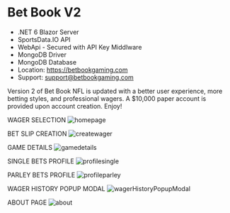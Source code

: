 # Bet Book V2
- .NET 6 Blazor Server
- SportsData.IO API
- WebApi - Secured with API Key Middlware
- MongoDB Driver
- MongoDB Database
- Location: https://betbookgaming.com
- Support: support@betbookgaming.com

Version 2 of Bet Book NFL is updated with a better user experience, more betting styles, and professional wagers. A $10,000 paper account is provided upon account creation. Enjoy!

WAGER SELECTION
![homepage](https://user-images.githubusercontent.com/95720340/199785101-2d515f23-2ffb-43f5-b05d-b55a5d0f4c03.png)

BET SLIP CREATION
![createwager](https://user-images.githubusercontent.com/95720340/199785711-d26372fa-7c38-4562-9c88-9b45932eb52f.png)

GAME DETAILS
![gamedetails](https://user-images.githubusercontent.com/95720340/199785113-17751974-96e3-482d-981e-0284f577f0c7.png)

SINGLE BETS PROFILE
![profilesingle](https://user-images.githubusercontent.com/95720340/199785074-f9ffa68a-167b-41ec-be01-8063324ef52e.png)

PARLEY BETS PROFILE
![profileparley](https://user-images.githubusercontent.com/95720340/199785086-d5381dbf-85e0-43d3-9d1b-7234b2d2ba58.png)

WAGER HISTORY POPUP MODAL
![wagerHistoryPopupModal](https://user-images.githubusercontent.com/95720340/200086463-4258bd56-0f45-4a3d-92a6-14b0fd343d4c.png)

ABOUT PAGE
![about](https://user-images.githubusercontent.com/95720340/199785127-4dc2a956-e0f7-4493-87a5-010393c7cb7b.png)

